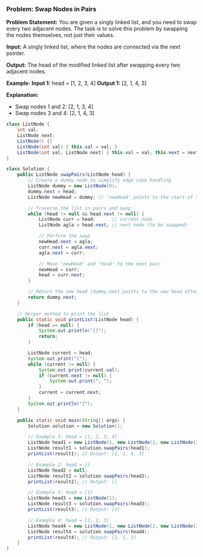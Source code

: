 ### Problem: Swap Nodes in Pairs
**Problem Statement:**
You are given a singly linked list, and you need to swap every two adjacent nodes. The task is to solve this problem by swapping the nodes themselves, not just their values.

**Input:**
A singly linked list, where the nodes are connected via the next pointer.

**Output:**
The head of the modified linked list after swapping every two adjacent nodes.

**Example:**
**Input 1:**
head = [1, 2, 3, 4]
**Output 1:**
[2, 1, 4, 3]

**Explanation:**
- Swap nodes 1 and 2: [2, 1, 3, 4]
- Swap nodes 3 and 4: [2, 1, 4, 3]

```java
class ListNode {
    int val;
    ListNode next;
    ListNode() {}
    ListNode(int val) { this.val = val; }
    ListNode(int val, ListNode next) { this.val = val; this.next = next; }
}

class Solution {
    public ListNode swapPairs(ListNode head) {
        // Create a dummy node to simplify edge case handling
        ListNode dummy = new ListNode(0);
        dummy.next = head;
        ListNode newHead = dummy; // 'newHead' points to the start of the modified list

        // Traverse the list in pairs and swap
        while (head != null && head.next != null) {
            ListNode curr = head;      // current node
            ListNode agla = head.next; // next node (to be swapped)

            // Perform the swap
            newHead.next = agla;
            curr.next = agla.next;
            agla.next = curr;

            // Move 'newHead' and 'head' to the next pair
            newHead = curr;
            head = curr.next;
        }

        // Return the new head (dummy.next points to the new head after the first swap)
        return dummy.next;
    }

    // Helper method to print the list
    public static void printList(ListNode head) {
        if (head == null) {
            System.out.println("[]");
            return;
        }

        ListNode current = head;
        System.out.print("[");
        while (current != null) {
            System.out.print(current.val);
            if (current.next != null) {
                System.out.print(", ");
            }
            current = current.next;
        }
        System.out.println("]");
    }

    public static void main(String[] args) {
        Solution solution = new Solution();

        // Example 1: head = [1, 2, 3, 4]
        ListNode head1 = new ListNode(1, new ListNode(2, new ListNode(3, new ListNode(4))));
        ListNode result1 = solution.swapPairs(head1);
        printList(result1); // Output: [2, 1, 4, 3]

        // Example 2: head = []
        ListNode head2 = null;
        ListNode result2 = solution.swapPairs(head2);
        printList(result2); // Output: []

        // Example 3: head = [1]
        ListNode head3 = new ListNode(1);
        ListNode result3 = solution.swapPairs(head3);
        printList(result3); // Output: [1]

        // Example 4: head = [1, 2, 3]
        ListNode head4 = new ListNode(1, new ListNode(2, new ListNode(3)));
        ListNode result4 = solution.swapPairs(head4);
        printList(result4); // Output: [2, 1, 3]
    }
}
```
